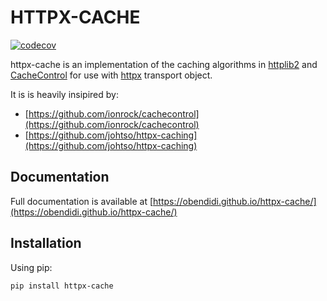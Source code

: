# HTTPX-CACHE

[![codecov](https://codecov.io/gh/bendidi/httpx-cache/branch/main/graph/badge.svg?token=FHHRA6F17X)](https://codecov.io/gh/bendidi/httpx-cache)

httpx-cache is an implementation of the caching algorithms in [httplib2](https://github.com/httplib2/httplib2) and [CacheControl](https://github.com/ionrock/cachecontrol) for use with [httpx](https://github.com/encode/httpx) transport object.

It is is heavily insipired by:

- [https://github.com/ionrock/cachecontrol](https://github.com/ionrock/cachecontrol)
- [https://github.com/johtso/httpx-caching](https://github.com/johtso/httpx-caching)

## Documentation

Full documentation is available at [https://obendidi.github.io/httpx-cache/](https://obendidi.github.io/httpx-cache/)

## Installation

Using pip:

```sh
pip install httpx-cache
```
